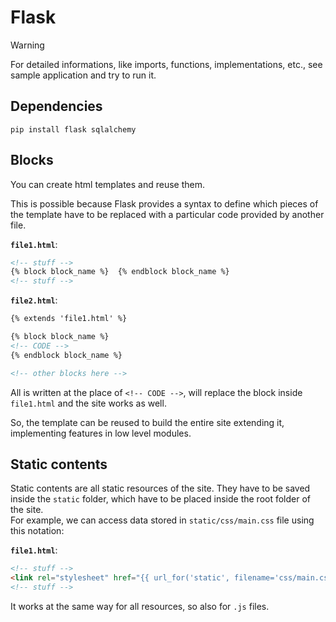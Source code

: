 # Flask

> [!WARNING]
>
> For detailed informations, like imports, functions, implementations, etc., see sample application and try to run it.

## Dependencies

```shell
pip install flask sqlalchemy
```

## Blocks

You can create html templates and reuse them.

This is possible because Flask provides a syntax to define which pieces of the template have to be replaced with a particular code provided by another file.

**`file1.html`**:

```html
<!-- stuff -->
{% block block_name %}  {% endblock block_name %}
<!-- stuff -->
```

**`file2.html`**:

```html
{% extends 'file1.html' %}

{% block block_name %}
<!-- CODE -->
{% endblock block_name %}

<!-- other blocks here -->
```

All is written at the place of `<!-- CODE -->`, will replace the block inside `file1.html` and the site works as well.

So, the template can be reused to build the entire site extending it, implementing features in low level modules.

## Static contents

Static contents are all static resources of the site. They have to be saved inside the `static` folder, which have to be placed inside the root folder of the site.
\
For example, we can access data stored in `static/css/main.css` file using this notation:

**`file1.html`**:

```html
<!-- stuff -->
<link rel="stylesheet" href="{{ url_for('static', filename='css/main.css') }}">
<!-- stuff -->
```

It works at the same way for all resources, so also for `.js` files.
